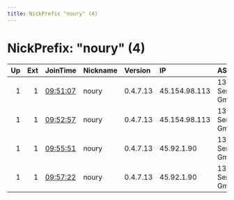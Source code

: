 ```yaml
---
title: NickPrefix "noury" (4)
---
```


# NickPrefix: "noury" (4)

|   Up |   Ext | JoinTime                                                                                              | Nickname   | Version   | IP            | AS                 | CC   |   ORp |   Dirp | OS    | Contact                            |   eFamMembers |
|-----:|------:|:------------------------------------------------------------------------------------------------------|:-----------|:----------|:--------------|:-------------------|:-----|------:|-------:|:------|:-----------------------------------|--------------:|
|    1 |     1 | [09:51:07](https://nusenu.github.io/OrNetStats/w/relay/DC25B1F66F67869B1F8750090334B5CC60E0DA72.html) | noury      | 0.4.7.13  | 45.154.98.113 | 1337 Services GmbH | nl   |   443 |      0 | Linux | email:tor noury.ee url:https://nou |            11 |
|    1 |     1 | [09:52:57](https://nusenu.github.io/OrNetStats/w/relay/F67A3DA8D1837DAA9CE3BFE7E5BC912D1A314341.html) | noury      | 0.4.7.13  | 45.154.98.113 | 1337 Services GmbH | nl   |  9001 |      0 | Linux | email:tor noury.ee url:https://nou |            11 |
|    1 |     1 | [09:55:51](https://nusenu.github.io/OrNetStats/w/relay/9BEBEB23A3FACA9152AB4E47F43B3A04A77CCAA3.html) | noury      | 0.4.7.13  | 45.92.1.90    | 1337 Services GmbH | nl   |  9001 |      0 | Linux | email:tor noury.ee url:https://nou |            11 |
|    1 |     1 | [09:57:22](https://nusenu.github.io/OrNetStats/w/relay/08154E7F8E079A3D86CF16150F0C9A54127A8550.html) | noury      | 0.4.7.13  | 45.92.1.90    | 1337 Services GmbH | nl   |   443 |      0 | Linux | email:tor noury.ee url:https://nou |            11 |
